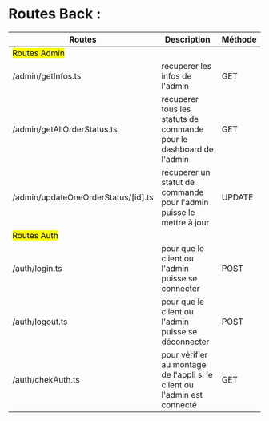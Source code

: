 # Routes Back :

|Routes | Description | Méthode |
|-------|-------------|---------|
| <mark> Routes Admin | | |
| /admin/getInfos.ts | recuperer les infos de l'admin | GET |
| /admin/getAllOrderStatus.ts | recuperer tous les statuts de commande pour le dashboard de l'admin | GET |
| /admin/updateOneOrderStatus/[id].ts | recuperer un statut de commande pour l'admin puisse le mettre à jour | UPDATE |
| <mark> Routes Auth | | |
| /auth/login.ts | pour que le client ou l'admin puisse se connecter | POST |
| /auth/logout.ts | pour que le client ou l'admin puisse se déconnecter | POST |
| /auth/chekAuth.ts | pour vérifier au montage de l'appli si le client ou l'admin est connecté | GET |
